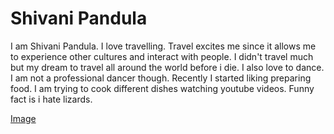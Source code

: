 # Shivani Pandula
I am Shivani Pandula. I love travelling. Travel excites me since it allows me to experience other cultures and interact with people. I didn't travel much but my dream to travel all around the world before i die. I also love to dance. I am not a professional dancer though. Recently I started liking preparing food. I am trying to cook different dishes watching youtube videos. Funny fact is i hate lizards.

[Image](Pandula.jpeg)

